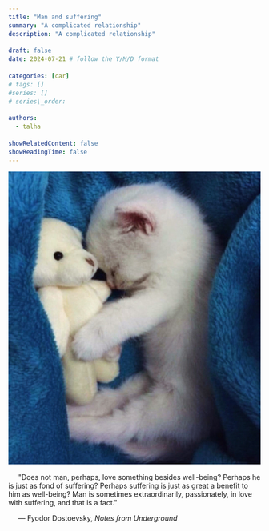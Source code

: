 ```yaml
---
title: "Man and suffering"
summary: "A complicated relationship"
description: "A complicated relationship"

draft: false
date: 2024-07-21 # follow the Y/M/D format 

categories: [car]
# tags: []
#series: []
# series\_order: 

authors:
  - talha

showRelatedContent: false
showReadingTime: false
---
```


![](image.jpg)

&nbsp;&nbsp;&nbsp;&nbsp; "Does not man, perhaps, love something besides well-being? Perhaps he is just as fond of suffering? Perhaps suffering is just as great a benefit to him as well-being? Man is sometimes extraordinarily, passionately, in love with suffering, and that is a fact."

&nbsp;&nbsp;&nbsp;&nbsp; — Fyodor Dostoevsky, _Notes from Underground_
